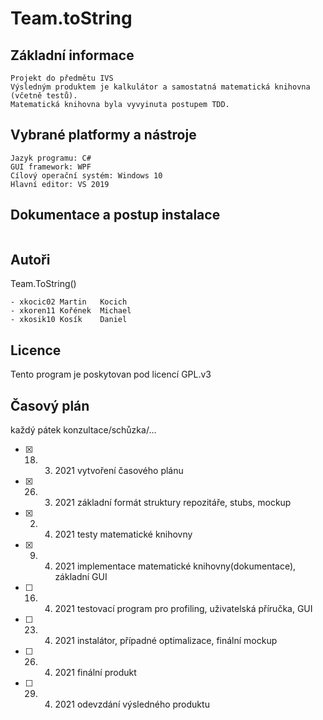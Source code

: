 # Team.toString

Základní informace
-------
```
Projekt do předmětu IVS
Výsledným produktem je kalkulátor a samostatná matematická knihovna (včetně testů).
Matematická knihovna byla vyvyinuta postupem TDD.
```
Vybrané platformy a nástroje
-------
```
Jazyk programu: C#
GUI framework: WPF
Cílový operační systém: Windows 10
Hlavní editor: VS 2019
```
Dokumentace a postup instalace
-------
```

```
Autoři
------
Team.ToString()
```
- xkocic02 Martin   Kocich
- xkoren11 Kořének  Michael
- xkosik10 Kosík    Daniel
```
Licence
-------
Tento program je poskytovan pod licencí GPL.v3

Časový plán
-------
každý pátek konzultace/schůzka/…
- [x] 18. 3. 2021 vytvoření časového plánu
- [x] 26. 3. 2021 základní formát struktury repozitáře, stubs, mockup
- [x]  2. 4. 2021 testy matematické knihovny
- [x]  9. 4. 2021 implementace matematické knihovny(dokumentace), základní GUI
- [ ] 16. 4. 2021 testovací program pro profiling, uživatelská příručka, GUI
- [ ] 23. 4. 2021 instalátor, případné optimalizace, finální mockup
- [ ] 26. 4. 2021 finální produkt
- [ ] 29. 4. 2021 odevzdání výsledného produktu
